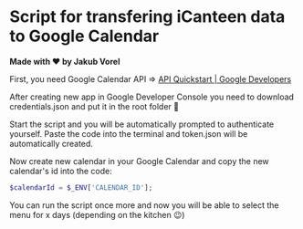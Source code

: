 # Script for transfering iCanteen data to Google Calendar

**Made with ❤️ by Jakub Vorel**

First, you need Google Calendar API => [API Quickstart | Google Developers](https://developers.google.com/calendar/api/quickstart/php)

After creating new app in Google Developer Console you need to download credentials.json and put it in the root folder 🔧

Start the script and you will be automatically prompted to authenticate yourself. Paste the code into the terminal and token.json will be automatically created.

Now create new calendar in your Google Calendar and copy the new calendar's id into the code:

```php
$calendarId = $_ENV['CALENDAR_ID'];
```

You can run the script once more and now you will be able to select the menu for x days (depending on the kitchen 😉) 
